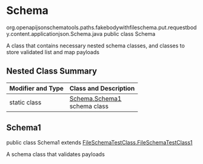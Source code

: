 # Schema
org.openapijsonschematools.paths.fakebodywithfileschema.put.requestbody.content.applicationjson.Schema.java
public class Schema

A class that contains necessary nested schema classes, and classes to store validated list and map payloads

## Nested Class Summary
| Modifier and Type | Class and Description |
| ----------------- | ---------------------- |
| static class | [Schema.Schema1](#schema1)<br> schema class |

## Schema1
public class Schema1
extends [FileSchemaTestClass.FileSchemaTestClass1](../../../../../../components/schemas/FileSchemaTestClass.md#fileschematestclass1)

A schema class that validates payloads
